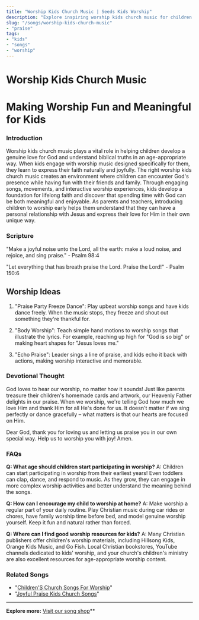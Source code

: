 ```yaml
---
title: "Worship Kids Church Music | Seeds Kids Worship"
description: "Explore inspiring worship kids church music for children's worship and faith development. Biblical music resources for families and ministry."
slug: "/songs/worship-kids-church-music"
- "praise"
tags:
- "kids"
- "songs"
- "worship"
---
```


# Worship Kids Church Music

# Making Worship Fun and Meaningful for Kids

### Introduction
Worship kids church music plays a vital role in helping children develop a genuine love for God and understand biblical truths in an age-appropriate way. When kids engage with worship music designed specifically for them, they learn to express their faith naturally and joyfully. The right worship kids church music creates an environment where children can encounter God's presence while having fun with their friends and family. Through engaging songs, movements, and interactive worship experiences, kids develop a foundation for lifelong faith and discover that spending time with God can be both meaningful and enjoyable. As parents and teachers, introducing children to worship early helps them understand that they can have a personal relationship with Jesus and express their love for Him in their own unique way.

### Scripture
"Make a joyful noise unto the Lord, all the earth: make a loud noise, and rejoice, and sing praise." - Psalm 98:4

"Let everything that has breath praise the Lord. Praise the Lord!" - Psalm 150:6

## Worship Ideas
1. "Praise Party Freeze Dance": Play upbeat worship songs and have kids dance freely. When the music stops, they freeze and shout out something they're thankful for.

2. "Body Worship": Teach simple hand motions to worship songs that illustrate the lyrics. For example, reaching up high for "God is so big" or making heart shapes for "Jesus loves me."

3. "Echo Praise": Leader sings a line of praise, and kids echo it back with actions, making worship interactive and memorable.

### Devotional Thought
God loves to hear our worship, no matter how it sounds! Just like parents treasure their children's homemade cards and artwork, our Heavenly Father delights in our praise. When we worship, we're telling God how much we love Him and thank Him for all He's done for us. It doesn't matter if we sing perfectly or dance gracefully – what matters is that our hearts are focused on Him.

Dear God, thank you for loving us and letting us praise you in our own special way. Help us to worship you with joy! Amen.

### FAQs
**Q: What age should children start participating in worship?**
A: Children can start participating in worship from their earliest years! Even toddlers can clap, dance, and respond to music. As they grow, they can engage in more complex worship activities and better understand the meaning behind the songs.

**Q: How can I encourage my child to worship at home?**
A: Make worship a regular part of your daily routine. Play Christian music during car rides or chores, have family worship time before bed, and model genuine worship yourself. Keep it fun and natural rather than forced.

**Q: Where can I find good worship resources for kids?**
A: Many Christian publishers offer children's worship materials, including Hillsong Kids, Orange Kids Music, and Go Fish. Local Christian bookstores, YouTube channels dedicated to kids' worship, and your church's children's ministry are also excellent resources for age-appropriate worship content.

### Related Songs

- "[Children'S Church Songs For Worship](/songs/children-s-church-songs-for-worship/)"
- "[Joyful Praise Kids Church Songs](/songs/joyful-praise-kids-church-songs/)"

---

**Explore more:** [Visit our song shop](https://seedskidsworship.com/shop)**

<!-- Schema Markup -->
<script type="application/ld+json">
{
  "@context": "https://schema.org",
  "@type": "MusicRecording",
  "name": "Worship Kids Church Music",
  "byArtist": {
    "@type": "MusicGroup",
    "name": "Seeds Kids Worship"
  },
  "isFamilyFriendly": true,
  "url": "https://seedskidsworship.com/songs/worship-kids-church-music/"
}
</script>